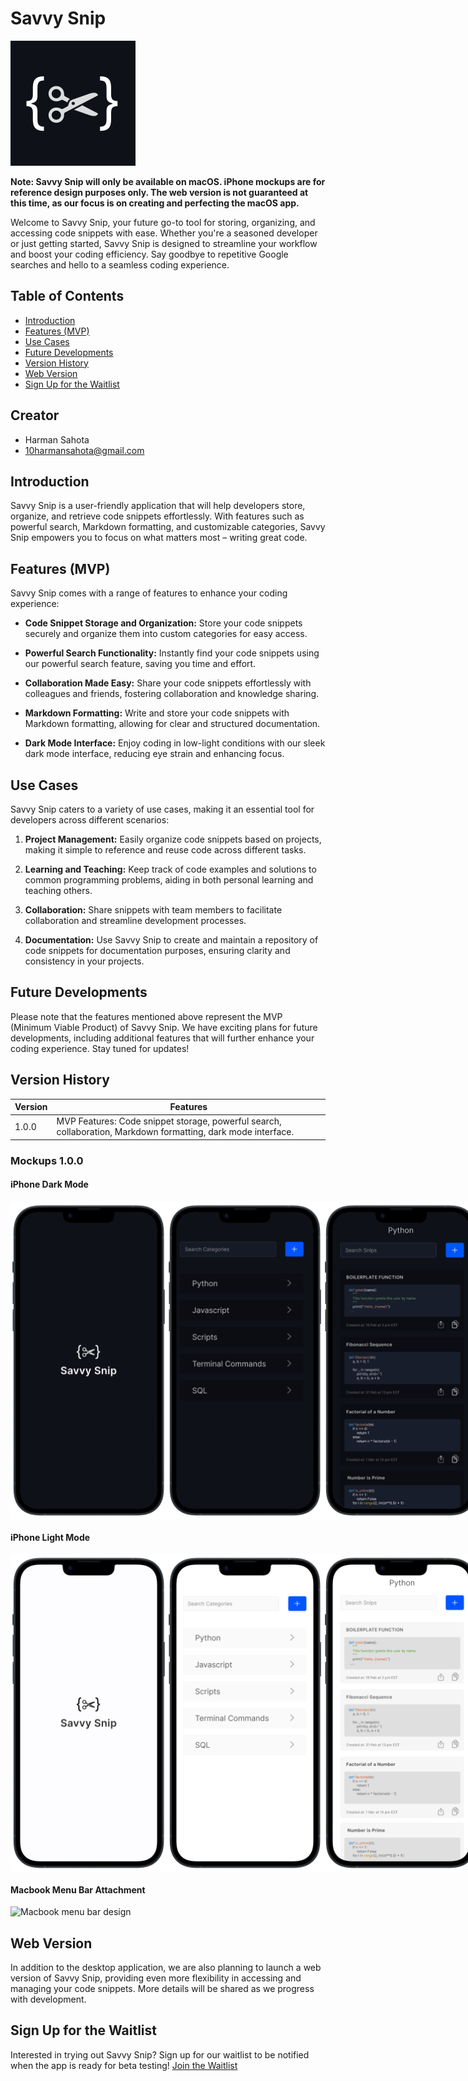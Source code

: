 # Savvy Snip

![Savvy Snip Logo](logo.svg)

**Note: Savvy Snip will only be available on macOS. iPhone mockups are for reference design purposes only. The web version is not guaranteed at this time, as our focus is on creating and perfecting the macOS app.**

Welcome to Savvy Snip, your future go-to tool for storing, organizing, and accessing code snippets with ease. Whether you're a seasoned developer or just getting started, Savvy Snip is designed to streamline your workflow and boost your coding efficiency. Say goodbye to repetitive Google searches and hello to a seamless coding experience.

## Table of Contents

- [Introduction](#introduction)
- [Features (MVP)](#features-mvp)
- [Use Cases](#use-cases)
- [Future Developments](#future-developments)
- [Version History](#version-history)
- [Web Version](#web-version)
- [Sign Up for the Waitlist](#sign-up-for-the-waitlist)

## Creator
- Harman Sahota
- 10harmansahota@gmail.com

## Introduction

Savvy Snip is a user-friendly application that will help developers store, organize, and retrieve code snippets effortlessly. With features such as powerful search, Markdown formatting, and customizable categories, Savvy Snip empowers you to focus on what matters most – writing great code.

## Features (MVP)

Savvy Snip comes with a range of features to enhance your coding experience:

- **Code Snippet Storage and Organization:** Store your code snippets securely and organize them into custom categories for easy access.
  
- **Powerful Search Functionality:** Instantly find your code snippets using our powerful search feature, saving you time and effort.

- **Collaboration Made Easy:** Share your code snippets effortlessly with colleagues and friends, fostering collaboration and knowledge sharing.

- **Markdown Formatting:** Write and store your code snippets with Markdown formatting, allowing for clear and structured documentation.

- **Dark Mode Interface:** Enjoy coding in low-light conditions with our sleek dark mode interface, reducing eye strain and enhancing focus.


## Use Cases

Savvy Snip caters to a variety of use cases, making it an essential tool for developers across different scenarios:

1. **Project Management:** Easily organize code snippets based on projects, making it simple to reference and reuse code across different tasks.

2. **Learning and Teaching:** Keep track of code examples and solutions to common programming problems, aiding in both personal learning and teaching others.

3. **Collaboration:** Share snippets with team members to facilitate collaboration and streamline development processes.

4. **Documentation:** Use Savvy Snip to create and maintain a repository of code snippets for documentation purposes, ensuring clarity and consistency in your projects.

## Future Developments

Please note that the features mentioned above represent the MVP (Minimum Viable Product) of Savvy Snip. We have exciting plans for future developments, including additional features that will further enhance your coding experience. Stay tuned for updates!

## Version History
| Version | Features |
|---------|----------|
| 1.0.0   | MVP Features: Code snippet storage, powerful search, collaboration, Markdown formatting, dark mode interface. |

### Mockups 1.0.0

#### iPhone Dark Mode
<div style="display: flex;">
    <img src="Mockups/Iphone-dark-mode/darkmode-launch.png" alt="Dark Mode Launch" width="250">
    <img src="Mockups/Iphone-dark-mode/darkmode-screen1.png" alt="Dark Mode Screen 1" width="250">
    <img src="Mockups/Iphone-dark-mode/darkmode-screen2.png" alt="Dark Mode Screen 2" width="250">
</div>

#### iPhone Light Mode
<div style="display: flex;">
    <img src="Mockups/Iphone-light-mode/lightmode-launch.png" alt="Light Mode Launch" width="250">
    <img src="Mockups/Iphone-light-mode/lightmode-screen1.png" alt="Light Mode Screen 1" width="250">
    <img src="Mockups/Iphone-light-mode/lightmode-screen2.png" alt="Light Mode Screen 2" width="250">
</div>

#### Macbook Menu Bar Attachment
<img src="Mockups/mac/macscreen.png" alt="Macbook menu bar design" width="900">

## Web Version
In addition to the desktop application, we are also planning to launch a web version of Savvy Snip, providing even more flexibility in accessing and managing your code snippets. More details will be shared as we progress with development.

## Sign Up for the Waitlist

Interested in trying out Savvy Snip? Sign up for our waitlist to be notified when the app is ready for beta testing! [Join the Waitlist](https://savvysnip.github.io)

